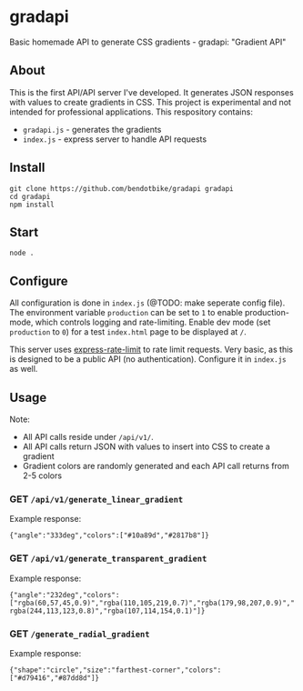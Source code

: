 
# gradapi
Basic homemade API to generate CSS gradients - gradapi: "Gradient API"

## About
This is the first API/API server I've developed. It generates JSON responses with values to create gradients in CSS. This project is experimental and not intended for professional applications. This respository contains:
- ```gradapi.js``` - generates the gradients
- ```index.js``` - express server to handle API requests

## Install
```
git clone https://github.com/bendotbike/gradapi gradapi
cd gradapi
npm install
```

## Start
```node .```

## Configure
All configuration is done in ```index.js``` (@TODO: make seperate config file).
The environment variable ```production``` can be set to ```1``` to enable production-mode, which controls logging and rate-limiting. Enable dev mode (set ```production``` to ```0```) for a test ```index.html``` page to be displayed at ```/```.

This server uses [express-rate-limit](https://www.npmjs.com/package/express-rate-limit) to rate limit requests. Very basic, as this is designed to be a public API (no authentication). Configure it in ```index.js``` as well.

## Usage
Note:
- All API calls reside under ```/api/v1/```.
- All API calls return JSON with values to insert into CSS to create a gradient
- Gradient colors are randomly generated and each API call returns from 2-5 colors

### GET ```/api/v1/generate_linear_gradient```
Example response: 

```{"angle":"333deg","colors":["#10a89d","#2817b8"]}```


### GET ```/api/v1/generate_transparent_gradient```
Example response:

```{"angle":"232deg","colors":["rgba(60,57,45,0.9)","rgba(110,105,219,0.7)","rgba(179,98,207,0.9)","rgba(244,113,123,0.8)","rgba(107,114,154,0.1)"]}```


### GET ```/generate_radial_gradient```
Example response:

```{"shape":"circle","size":"farthest-corner","colors":["#d79416","#87dd8d"]}```
